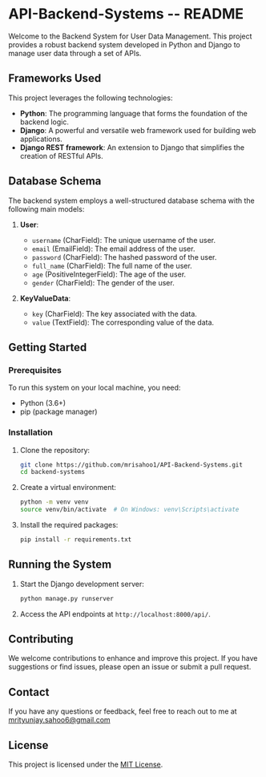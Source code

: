 # API-Backend-Systems -- README

Welcome to the Backend System for User Data Management. This project provides a robust backend system developed in Python and Django to manage user data through a set of APIs.

## Frameworks Used

This project leverages the following technologies:

- **Python**: The programming language that forms the foundation of the backend logic.
- **Django**: A powerful and versatile web framework used for building web applications.
- **Django REST framework**: An extension to Django that simplifies the creation of RESTful APIs.

## Database Schema

The backend system employs a well-structured database schema with the following main models:

1. **User**:
   - `username` (CharField): The unique username of the user.
   - `email` (EmailField): The email address of the user.
   - `password` (CharField): The hashed password of the user.
   - `full_name` (CharField): The full name of the user.
   - `age` (PositiveIntegerField): The age of the user.
   - `gender` (CharField): The gender of the user.

2. **KeyValueData**:
   - `key` (CharField): The key associated with the data.
   - `value` (TextField): The corresponding value of the data.

## Getting Started

### Prerequisites

To run this system on your local machine, you need:

- Python (3.6+)
- pip (package manager)

### Installation

1. Clone the repository:

   ```bash
   git clone https://github.com/mrisahoo1/API-Backend-Systems.git
   cd backend-systems
   ```

2. Create a virtual environment:

   ```bash
   python -m venv venv
   source venv/bin/activate  # On Windows: venv\Scripts\activate
   ```

3. Install the required packages:

   ```bash
   pip install -r requirements.txt
   ```

## Running the System

1. Start the Django development server:

   ```bash
   python manage.py runserver
   ```

2. Access the API endpoints at `http://localhost:8000/api/`.


## Contributing

We welcome contributions to enhance and improve this project. If you have suggestions or find issues, please open an issue or submit a pull request.

## Contact

If you have any questions or feedback, feel free to reach out to me at mrityunjay.sahoo6@gmail.com

## License

This project is licensed under the [MIT License](LICENSE).
